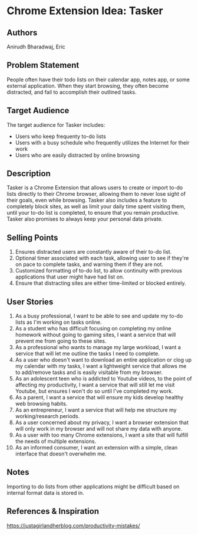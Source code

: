 # Chrome Extension Idea: Tasker

## Authors

Anirudh Bharadwaj, Eric 

## Problem Statement

People often have their todo lists on their calendar app, notes app, or some external application. When they start browsing, they often become 
distracted, and fail to accomplish their outlined tasks. 

## Target Audience

The target audience for Tasker includes:

- Users who keep frequenty to-do lists
- Users with a busy schedule who frequently utilizes the Internet for their work
- Users who are easily distracted by online browsing 

## Description

Tasker is a Chrome Extension that allows users to create or import to-do lists directly to their Chrome browser, allowing them to never lose sight of their goals, even while browsing. Tasker also includes a feature to completely block sites, as well as limit your daily time spent visiting them, until your to-do list is completed, to ensure that you remain productive. Tasker also promises to always keep your personal data private.

## Selling Points

1. Ensures distracted users are constantly aware of their to-do list. 
2. Optional timer associated with each task, allowing user to see if they're on pace to complete tasks, and warning them if they are not.
3. Customized formatting of to-do list, to allow continuity with previous applications that user might have had list on.
4. Ensure that distracting sites are either time-limited or blocked entirely. 

## User Stories

1. As a busy professional, I want to be able to see and update my to-do lists as I'm working on tasks online.
2. As a student who has difficult focusing on completing my online homework without going to gaming sites, I want a service that will prevent me from going to these sites.
3. As a professional who wants to manage my large workload, I want a service that will let me outline the tasks I need to complete. 
4. As a user who doesn't want to download an entire application or clog up my calendar with my tasks, I want a lightweight service that allows me to add/remove tasks and is easily visitable from my browser.
5. As an adolescent teen who is addicted to Youtube videos, to the point of affecting my productivity, I want a service that will still let me visit Youtube, but ensures I won't do so until I've completed my work.
6. As a parent, I want a service that will ensure my kids develop healthy web browsing habits. 
7. As an entrepreneur, I want a service that will help me structure my working/research periods. 
8. As a user concerned about my privacy, I want a browser extension that will only work in my browser and will not share my data with anyone. 
9. As a user with too many Chrome extensions, I want a site that will fulfill the needs of multiple extensions. 
10. As an informed consumer, I want an extension with a simple, clean interface that doesn't overwhelm me. 

## Notes

Importing to do lists from other applications might be difficult based on internal format data is stored in.

## References & Inspiration

https://justagirlandherblog.com/productivity-mistakes/
